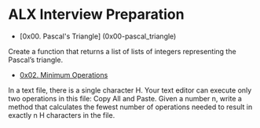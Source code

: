 # ALX Interview Preparation

- [0x00. Pascal's Triangle] (0x00-pascal_triangle)

Create a function that returns a list of lists of integers representing the Pascal’s triangle.

- [0x02. Minimum Operations](0x02-minimum_operations)

In a text file, there is a single character H. Your text editor can execute only two operations in this file: Copy All and Paste. Given a number n, write a method that calculates the fewest number of operations needed to result in exactly n H characters in the file.
